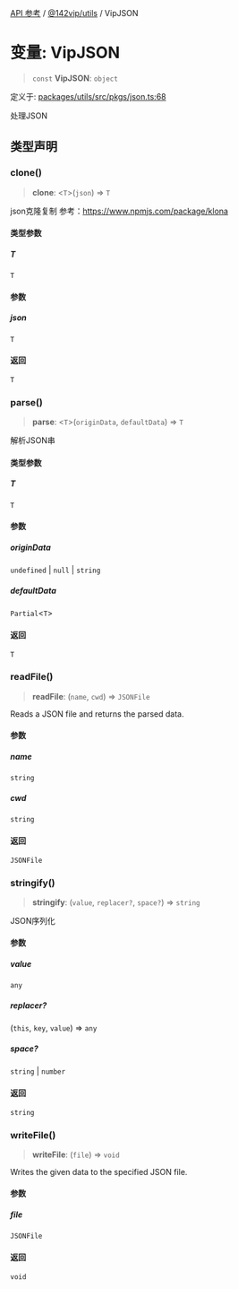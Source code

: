 [API 参考](../../../index.md) / [@142vip/utils](../index.md) / VipJSON

# 变量: VipJSON

> `const` **VipJSON**: `object`

定义于: [packages/utils/src/pkgs/json.ts:68](https://github.com/142vip/core-x/blob/1eb80b292cacf818428b26e34edc36554f5c80fb/packages/utils/src/pkgs/json.ts#L68)

处理JSON

## 类型声明

### clone()

> **clone**: \<`T`\>(`json`) => `T`

json克隆复制
参考：https://www.npmjs.com/package/klona

#### 类型参数

##### T

`T`

#### 参数

##### json

`T`

#### 返回

`T`

### parse()

> **parse**: \<`T`\>(`originData`, `defaultData`) => `T`

解析JSON串

#### 类型参数

##### T

`T`

#### 参数

##### originData

`undefined` | `null` | `string`

##### defaultData

`Partial`\<`T`\>

#### 返回

`T`

### readFile()

> **readFile**: (`name`, `cwd`) => `JSONFile`

Reads a JSON file and returns the parsed data.

#### 参数

##### name

`string`

##### cwd

`string`

#### 返回

`JSONFile`

### stringify()

> **stringify**: (`value`, `replacer?`, `space?`) => `string`

JSON序列化

#### 参数

##### value

`any`

##### replacer?

(`this`, `key`, `value`) => `any`

##### space?

`string` | `number`

#### 返回

`string`

### writeFile()

> **writeFile**: (`file`) => `void`

Writes the given data to the specified JSON file.

#### 参数

##### file

`JSONFile`

#### 返回

`void`
